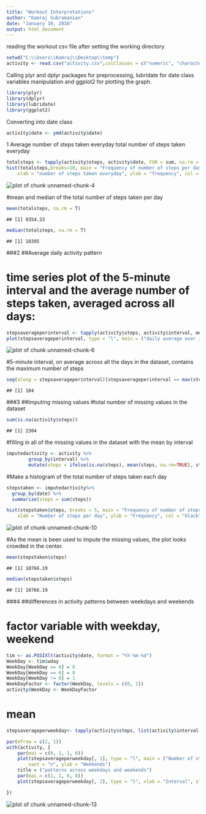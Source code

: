 ```yaml
---
title: "Workout Interpretations"
author: "Kamraj Subramanian"
date: "January 10, 2016"
output: html_document
---
```


reading the workout csv file after setting the working directory

```r
setwd("C:\\Users\\Kamraj\\Desktop\\temp")
activity <- read.csv("activity.csv",colClasses = c("numeric", "character","integer"))
```

Calling plyr and dplyr packages for preprocessing, lubridate for date class variables manipulation and ggplot2 for plotting the graph.

```r
library(plyr)
library(dplyr)
library(lubridate)
library(ggplot2)
```

Converting into date class

```r
activity$date <- ymd(activity$date)
```

1
Average number of steps taken everyday
total number of steps taken everyday 

```r
totalsteps <- tapply(activity$steps, activity$date, FUN = sum, na.rm = TRUE)
hist(totalsteps,breaks=10, main = "Frequency of number of steps per day", 
    xlab = "number of steps taken everyday", ylab = "frequency", col = "blue")
```

![plot of chunk unnamed-chunk-4](figures/unnamed-chunk-4-1.png)

#mean and median of the total number of steps taken per day

```r
mean(totalsteps, na.rm = T)
```

```
## [1] 9354.23
```

```r
median(totalsteps, na.rm = T)
```

```
## [1] 10395
```

###2
##Average daily activity pattern
# time series plot of the 5-minute interval  and the average number of steps taken, averaged across all days:

```r
stepsaverageperinterval <- tapply(activity$steps, activity$interval, mean, na.rm = T)
plot(stepsaverageperinterval, type = "l", main = ("daily average over interval"), ylab = "average number of steps")
```

![plot of chunk unnamed-chunk-6](figures/unnamed-chunk-6-1.png)

#5-minute interval, on average across all the days in the dataset, contains the maximum number of steps

```r
seq(along = stepsaverageperinterval)[stepsaverageperinterval == max(stepsaverageperinterval)]
```

```
## [1] 104
```

###3
##Imputing missing values
#total number of missing values in the dataset

```r
sum(is.na(activity$steps))
```

```
## [1] 2304
```

#filling in all of the missing values in the dataset with the mean by interval

```r
imputedactivity <- activity %>%
        group_by(interval) %>%
        mutate(steps = ifelse(is.na(steps), mean(steps, na.rm=TRUE), steps))
```

#Make a histogram of the total number of steps taken each day

```r
stepstaken <- imputedactivity%>%
  group_by(date) %>%
  summarize(steps = sum(steps))

hist(stepstaken$steps, breaks = 5, main = "Frequency of number of steps per day",
    xlab = "Number of steps per day", ylab = "Frequency", col = "black")
```

![plot of chunk unnamed-chunk-10](figures/unnamed-chunk-10-1.png)

#As the mean is been used to impute the missing values, the plot looks crowded in the center.

```r
mean(stepstaken$steps)
```

```
## [1] 10766.19
```

```r
median(stepstaken$steps)
```

```
## [1] 10766.19
```
###4
##differences in activity patterns between weekdays and weekends
# factor variable with weekday, weekend

```r
tim <- as.POSIXlt(activity$date, format = "%Y-%m-%d")
WeekDay <- tim$wday
WeekDay[WeekDay == 0] = 0
WeekDay[WeekDay == 6] = 0
WeekDay[WeekDay != 0] = 1
WeekDayFactor <- factor(WeekDay, levels = c(0, 1))
activity$WeekDay <- WeekDayFactor
```

#  mean

```r
stepsaverageperweekday<- tapply(activity$steps, list(activity$interval, activity$WeekDay), mean, na.rm = T)

par(mfrow = c(2, 1))
with(activity, {
    par(mai = c(0, 1, 1, 0))
    plot(stepsaverageperweekday[, 1], type = "l", main = ("Number of steps across  interval"), 
        xaxt = "n", ylab = "Weekends")
    title = ("patterns across weekdays and weekends")
    par(mai = c(1, 1, 0, 0))
    plot(stepsaverageperweekday[, 2], type = "l", xlab = "Interval", ylab = "Week days")

})
```

![plot of chunk unnamed-chunk-13](figures/unnamed-chunk-13-1.png)
